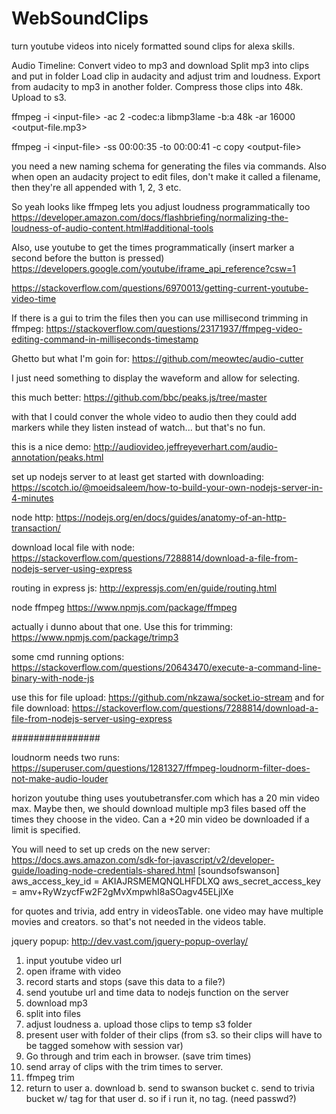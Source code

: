 # WebSoundClips
turn youtube videos into nicely formatted sound clips for alexa skills.

Audio Timeline: Convert video to mp3 and download Split mp3 into clips and put in folder Load clip in audacity and adjust trim and loudness. Export from audacity to mp3 in another folder. Compress those clips into 48k. Upload to s3.

ffmpeg -i \<input-file> -ac 2 -codec:a libmp3lame -b:a 48k -ar 16000 \<output-file.mp3>

ffmpeg -i \<input-file> -ss 00:00:35 -to 00:00:41 -c copy \<output-file>

you need a new naming schema for generating the files via commands. Also when open an audacity project to edit files, don't make it called a filename, then they're all appended with 1, 2, 3 etc.

So yeah looks like ffmpeg lets you adjust loudness programmatically too https://developer.amazon.com/docs/flashbriefing/normalizing-the-loudness-of-audio-content.html#additional-tools

Also, use youtube to get the times programmatically (insert marker a second before the button is pressed) https://developers.google.com/youtube/iframe_api_reference?csw=1

https://stackoverflow.com/questions/6970013/getting-current-youtube-video-time

If there is a gui to trim the files then you can use millisecond trimming in ffmpeg: https://stackoverflow.com/questions/23171937/ffmpeg-video-editing-command-in-milliseconds-timestamp

Ghetto but what I'm goin for: https://github.com/meowtec/audio-cutter

I just need something to display the waveform and allow for selecting.

this much better: https://github.com/bbc/peaks.js/tree/master

with that I could conver the whole video to audio then they could add markers while they listen instead of watch... but that's no fun.

this is a nice demo: 
http://audiovideo.jeffreyeverhart.com/audio-annotation/peaks.html


set up nodejs server to at least get started with downloading: 
https://scotch.io/@moeidsaleem/how-to-build-your-own-nodejs-server-in-4-minutes

node http: https://nodejs.org/en/docs/guides/anatomy-of-an-http-transaction/

download local file with node: https://stackoverflow.com/questions/7288814/download-a-file-from-nodejs-server-using-express

routing in express js: http://expressjs.com/en/guide/routing.html

node ffmpeg https://www.npmjs.com/package/ffmpeg

actually i dunno about that one. Use this for trimming: https://www.npmjs.com/package/trimp3

some cmd running options: https://stackoverflow.com/questions/20643470/execute-a-command-line-binary-with-node-js

use this for file upload: https://github.com/nkzawa/socket.io-stream
and for file download: https://stackoverflow.com/questions/7288814/download-a-file-from-nodejs-server-using-express

################

loudnorm needs two runs: https://superuser.com/questions/1281327/ffmpeg-loudnorm-filter-does-not-make-audio-louder

horizon youtube thing uses youtubetransfer.com which has a 20 min video max. Maybe then, we should download multiple mp3 files based off the times they choose in the video. Can a +20 min video be downloaded if a limit is specified. 

You will need to set up creds on the new server:
https://docs.aws.amazon.com/sdk-for-javascript/v2/developer-guide/loading-node-credentials-shared.html
[soundsofswanson]
aws_access_key_id = AKIAJRSMEMQNQLHFDLXQ
aws_secret_access_key = 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

for quotes and trivia, add entry in videosTable. one video may have multiple movies and creators. so that's not needed in the videos table.

jquery popup: http://dev.vast.com/jquery-popup-overlay/

1. input youtube video url
2. open iframe with video
3. record starts and stops (save this data to a file?)
4. send youtube url and time data to nodejs function on the server
5. download mp3
6. split into files
7. adjust loudness
  a. upload those clips to temp s3 folder
8. present user with folder of their clips (from s3. so their clips will have to be tagged somehow with session var)
9. Go through and trim each in browser. (save trim times)
10. send array of clips with the trim times to server.
11. ffmpeg trim
12. return to user
  a. download
  b. send to swanson bucket
  c. send to trivia bucket w/ tag for that user
  d. so if i run it, no tag. (need passwd?)
